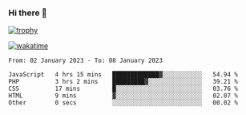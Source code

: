 ### Hi there 👋

[![trophy](https://github-profile-trophy.vercel.app/?username=cxnky&theme=dracula)](https://github.com/ryo-ma/github-profile-trophy)

[![wakatime](https://wakatime.com/badge/user/1c39c599-5497-41b9-a5be-2c4676e7fd23.svg)](https://wakatime.com/@1c39c599-5497-41b9-a5be-2c4676e7fd23)
<!--START_SECTION:waka-->

```text
From: 02 January 2023 - To: 08 January 2023

JavaScript   4 hrs 15 mins   █████████████▓░░░░░░░░░░░   54.94 %
PHP          3 hrs 2 mins    █████████▓░░░░░░░░░░░░░░░   39.21 %
CSS          17 mins         █░░░░░░░░░░░░░░░░░░░░░░░░   03.76 %
HTML         9 mins          ▓░░░░░░░░░░░░░░░░░░░░░░░░   02.07 %
Other        0 secs          ░░░░░░░░░░░░░░░░░░░░░░░░░   00.02 %
```

<!--END_SECTION:waka-->
